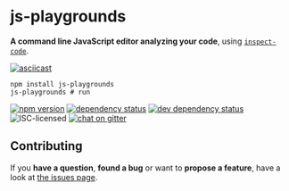 # js-playgrounds

**A command line JavaScript editor analyzing your code**, using [`inspect-code`](https://github.com/derhuerst/inspect-code).

[![asciicast](https://asciinema.org/a/86588.png)](https://asciinema.org/a/86588)

```shell
npm install js-playgrounds
js-playgrounds # run
```

[![npm version](https://img.shields.io/npm/v/js-playgrounds.svg)](https://www.npmjs.com/package/js-playgrounds)
[![dependency status](https://img.shields.io/david/derhuerst/js-playgrounds.svg)](https://david-dm.org/derhuerst/js-playgrounds)
[![dev dependency status](https://img.shields.io/david/dev/derhuerst/js-playgrounds.svg)](https://david-dm.org/derhuerst/js-playgrounds#info=devDependencies)
![ISC-licensed](https://img.shields.io/github/license/derhuerst/js-playgrounds.svg)
[![chat on gitter](https://badges.gitter.im/derhuerst.svg)](https://gitter.im/derhuerst)

## Contributing

If you **have a question**, **found a bug** or want to **propose a feature**, have a look at [the issues page](https://github.com/derhuerst/js-playgrounds/issues).
